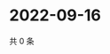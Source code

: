 # 2022-09-16

共 0 条

<!-- BEGIN WEIBO -->
<!-- 最后更新时间 Fri Sep 16 2022 01:24:26 GMT+0800 (China Standard Time) -->

<!-- END WEIBO -->
